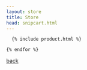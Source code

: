 ```yaml
---
layout: store
title: Store
head: snipcart.html
---
```




      {% include product.html %}

    {% endfor %}



[back](./)
